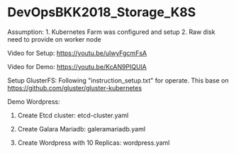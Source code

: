 # DevOpsBKK2018_Storage_K8S
Assumption:
	1. Kubernetes Farm was configured and setup
        2. Raw disk need to provide on worker node

Video for Setup:
https://youtu.be/ulwyFgcmFsA

Video for Demo:
https://youtu.be/KcAN9PIQUlA

Setup GlusterFS:
	Following "instruction_setup.txt" for operate. This base on https://github.com/gluster/gluster-kubernetes

Demo Wordpress:

1. Create Etcd cluster: etcd-cluster.yaml

2. Create Galara Mariadb: galeramariadb.yaml

3. Create Wordpress with 10 Replicas: wordpress.yaml       
